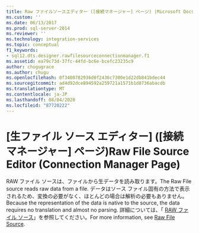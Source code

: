 ```yaml
---
title: Raw ファイルソースエディター ([接続マネージャー] ページ) |Microsoft Docs
ms.custom: ''
ms.date: 06/13/2017
ms.prod: sql-server-2014
ms.reviewer: ''
ms.technology: integration-services
ms.topic: conceptual
f1_keywords:
- sql12.dts.designer.rawfilesourceconnectionmanager.f1
ms.assetid: ea79c73d-37fc-44fd-bc6e-bcefc23235c9
author: chugugrace
ms.author: chugu
ms.openlocfilehash: 0f3400782936d0f2436c7300e1d22db841bdec44
ms.sourcegitcommit: ad4d92dce894592a259721a1571b1d8736abacdb
ms.translationtype: MT
ms.contentlocale: ja-JP
ms.lasthandoff: 08/04/2020
ms.locfileid: "87720222"
---
```

# <a name="raw-file-source-editor-connection-manager-page"></a><span data-ttu-id="d1602-102">[生ファイル ソース エディター] ([接続マネージャー] ページ)</span><span class="sxs-lookup"><span data-stu-id="d1602-102">Raw File Source Editor (Connection Manager Page)</span></span>
  <span data-ttu-id="d1602-103">RAW ファイル ソースは、ファイルから生データを読み取ります。</span><span class="sxs-lookup"><span data-stu-id="d1602-103">The Raw File source reads raw data from a file.</span></span> <span data-ttu-id="d1602-104">データはソース ファイル固有の方法で表示されるため、変換の必要がなく、ほとんどの場合は解析の必要もありません。</span><span class="sxs-lookup"><span data-stu-id="d1602-104">Because the representation of the data is native to the source, the data requires no translation and almost no parsing.</span></span> <span data-ttu-id="d1602-105">詳細については、「 [RAW ファイル ソース](data-flow/raw-file-source.md)」を参照してください。</span><span class="sxs-lookup"><span data-stu-id="d1602-105">For more information, see [Raw File Source](data-flow/raw-file-source.md).</span></span>  
  
  
